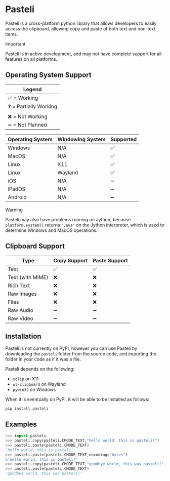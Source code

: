 # Pasteli

Pasteli is a cross-platform python library that allows developers to easily access the clipboard, allowing copy and paste of both text and non-text items.

> [!IMPORTANT]
> Pasteli is in active development, and may not have complete support for all features on all platforms.

## Operating System Support

|Legend|
|------|
|✅ = Working|
|❓ = Partially Working|
|❌ = Not Working|
|➖ = Not Planned|

|Operating System|Windowing System|Supported|
|----------------|----------------|---------|
|Windows         |N/A             |✅|
|MacOS           |N/A             |✅|
|Linux           |X11             |✅|
|Linux           |Wayland         |✅|
|iOS             |N/A             |➖|
|iPadOS          |N/A             |➖|
|Android         |N/A             |➖|

> [!WARNING]
> Pasteli may also have problems running on Jython, because `platform.system()` returns `"Java"` on the Jython interpreter, which is used to determine Windows and MacOS operations.

## Clipboard Support

|Type     |Copy Support|Paste Support|
|---------|------------|-------------|
|Text             |✅|✅|
|Text (with MIME) |❌|❌|
|Rich Text        |❌|❌|
|Raw Images       |❌|❌|
|Files            |❌|❌|
|Raw Audio        |➖|➖|
|Raw Video        |➖|➖|

## Installation

Pasteli is not currently on PyPI, however you can use Pasteli by downloading the `pasteli` folder from the source code, and importing the folder in your code as if it was a file.

Pasteli depends on the following:
- `xclip` on X11
- `wl-clipboard` on Wayland
- `pywin32` on Windows

When it is eventually on PyPI, it will be able to be installed as follows:

```
pip install pasteli
```

## Examples

```python
>>> import pasteli
>>> pasteli.copy(pasteli.CMODE_TEXT,"hello world, this is pasteli!")
>>> pasteli.paste(pasteli.CMODE_TEXT)
'hello world, this is pasteli!'
>>> pasteli.paste(pasteli.CMODE_TEXT,encoding="bytes")
b'hello world, this is pasteli!'
>>> pasteli.copy(pasteli.CMODE_TEXT,"goodbye world, this was pasteli!")
>>> pasteli.paste(pasteli.CMODE_TEXT)
'goodbye world, this was pasteli!'
```